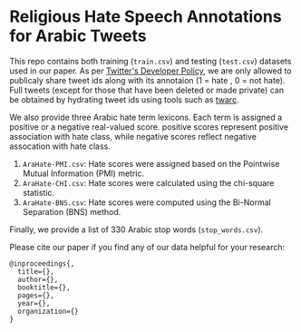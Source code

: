 #  Religious Hate Speech Annotations for Arabic Tweets

This repo contains both training (```train.csv```) and testing (```test.csv```) datasets used in our paper. As per [Twitter's Developer Policy](https://developer.twitter.com/en/developer-terms/policy), we are only allowed to publicaly share tweet ids along with its annotaion (1 = hate , 0 = not hate). Full tweets (except for those that have been deleted or made private) can be obtained by hydrating tweet ids using tools such as [twarc]( https://github.com/edsu/twarc).

We also provide three Arabic hate term lexicons. Each term is assigned a positive or a negative real-valued score.  positive scores represent positive association with hate class, while negative scores reflect negative assocation with hate class. 
1. ```AraHate-PMI.csv```: Hate scores were assigned based on the Pointwise Mutual Information (PMI) metric.
1. ```AraHate-CHI.csv```: Hate scores were calculated using the chi-square statistic. 
1. ```AraHate-BNS.csv```: Hate scores were computed using the Bi-Normal Separation (BNS) method.  

Finally, we provide a list of 330 Arabic stop words (```stop_words.csv```).  

Please cite our paper if you find any of our data helpful for your research: 

```
@inproceedings{,
  title={},
  author={},
  booktitle={},
  pages={},
  year={},
  organization={}
}
```
